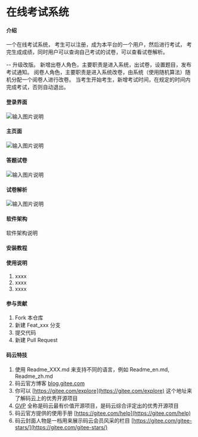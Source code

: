 # 在线考试系统

#### 介绍
一个在线考试系统，
考生可以注册，成为本平台的一个用户，然后进行考试，
考完生成成绩，同时用户可以查询自己考试的试卷，可以查看试卷解析。

-- 升级改版。
 新增出卷人角色，主要职责是进入系统，出试卷，设置题目，发布考试通知。
 阅卷人角色，主要职责是进入系统改卷，由系统（使用随机算法）随机分配一个阅卷人进行改卷。
 当考生开始考生，新增考试时间，在规定的时间内完成考试，否则自动退出。

#### 登录界面
![输入图片说明](https://images.gitee.com/uploads/images/2019/1230/002033_67c3bbda_5362924.png "login.png")


#### 主页面
![输入图片说明](https://images.gitee.com/uploads/images/2019/1230/002104_6cf2be33_5362924.png "main.png")

#### 答题试卷
![输入图片说明](https://images.gitee.com/uploads/images/2019/1230/002200_a55ab7c8_5362924.png "card.png")

#### 试卷解析
![输入图片说明](https://images.gitee.com/uploads/images/2019/1230/002226_a748a795_5362924.png "paper.png")

#### 软件架构
软件架构说明


#### 安装教程


#### 使用说明

1.  xxxx
2.  xxxx
3.  xxxx

#### 参与贡献

1.  Fork 本仓库
2.  新建 Feat_xxx 分支
3.  提交代码
4.  新建 Pull Request


#### 码云特技

1.  使用 Readme\_XXX.md 来支持不同的语言，例如 Readme\_en.md, Readme\_zh.md
2.  码云官方博客 [blog.gitee.com](https://blog.gitee.com)
3.  你可以 [https://gitee.com/explore](https://gitee.com/explore) 这个地址来了解码云上的优秀开源项目
4.  [GVP](https://gitee.com/gvp) 全称是码云最有价值开源项目，是码云综合评定出的优秀开源项目
5.  码云官方提供的使用手册 [https://gitee.com/help](https://gitee.com/help)
6.  码云封面人物是一档用来展示码云会员风采的栏目 [https://gitee.com/gitee-stars/](https://gitee.com/gitee-stars/)
